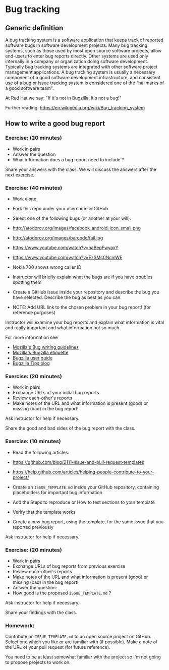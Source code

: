 # Bug tracking

## Generic definition

A bug tracking system is a software application that keeps track of reported
software bugs in software development projects. Many bug tracking systems,
such as those used by most open source software projects, allow end-users to
enter bug reports directly. Other systems are used only internally in a company
or organization doing software development. Typically bug tracking systems are
integrated with other software project management applications. A bug tracking
system is usually a necessary component of a good software development
infrastructure, and consistent use of a bug or issue tracking system is
considered one of the "hallmarks of a good software team".

At Red Hat we say: "If it's not in Bugzilla, it's not a bug!"

Further reading:
https://en.wikipedia.org/wiki/Bug_tracking_system


## How to write a good bug report

### Exercise: (20 minutes)

* Work in pairs
* Answer the question
* What information does a bug report need to include ?


Share your answers with the class. We will discuss the answers after the
next exercise.


### Exercise: (40 minutes)

* Work alone.
* Fork this repo under your username in GitHub
* Select one of the following bugs (or another at your will):
 * http://atodorov.org/images/facebook_android_icon_small.png
 * http://atodorov.org/images/barcode/fail.jpg
 * https://www.youtube.com/watch?v=haBepFwyaxY
 * https://www.youtube.com/watch?v=EzSMc0NcmWE
 * Nokia 700 shows wrong caller ID

* Instructor will briefly explain what the bugs are if you
have troubles spotting them

* Create a GitHub issue inside your repository and describe the bug
you have selected. Describe the bug as best as you can.
* NOTE: Add URL link to the chosen problem in your bug report! (for reference purposes)


Instructor will examine your bug reports and explain what information
is vital and really important and what information not so much.

For more information see
* [Mozilla's Bug writing guidelines](https://developer.mozilla.org/en-US/docs/Mozilla/QA/Bug_writing_guidelines)
* [Mozilla's Bugzilla etiquette](https://bugzilla.mozilla.org/page.cgi?id=etiquette.html)
* [Bugzilla user guide](https://bugzilla.readthedocs.org/en/5.0/using/index.html)
* [Bugzilla Tips blog](https://bugzillatips.wordpress.com/)

### Exercise: (20 minutes)

* Work in pairs
* Exchange URLs of your initial bug reports
* Review each-other's reports
* Make notes of the URL and what information is present (good)
or missing (bad) in the bug report!

Ask instructor for help if necessary.

Share the good and bad sides of the bug report with the class.


### Exercise: (10 minutes)

* Read the following articles:
 * https://github.com/blog/2111-issue-and-pull-request-templates
 * https://help.github.com/articles/helping-people-contribute-to-your-project/

* Create an `ISSUE_TEMPLATE.md` inside your GitHub repository,
containing placeholders for important bug information
* Add the Steps to reproduce or How to test sections to your template
* Verify that the template works
* Create a new bug report, using the template, for the same issue that you
reported previously

Ask instructor for help if necessary.


### Exercise: (20 minutes)

* Work in pairs
* Exchange URLs of bug reports from previous exercise
* Review each-other's reports
* Make notes of the URL and what information is present (good)
or missing (bad) in the bug report!
* Answer the question:
* How good is the proposed `ISSUE_TEMPLATE.md` ?

Ask instructor for help if necessary.

Share your findings with the class.



### Homework:

Contribute an `ISSUE_TEMPLATE.md` to an open source project on GitHub.
Select one which you like or are familiar with (if possible).
Make a note of the URL of your pull request (for future reference).

You need to be at least somewhat familiar with the project so I'm
not going to propose projects to work on.
